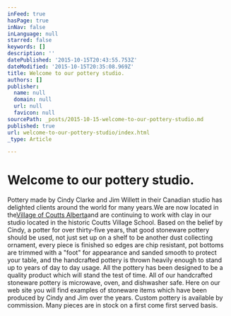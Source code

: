 ```yaml
---
inFeed: true
hasPage: true
inNav: false
inLanguage: null
starred: false
keywords: []
description: ''
datePublished: '2015-10-15T20:43:55.753Z'
dateModified: '2015-10-15T20:35:08.969Z'
title: Welcome to our pottery studio.
authors: []
publisher:
  name: null
  domain: null
  url: null
  favicon: null
sourcePath: _posts/2015-10-15-welcome-to-our-pottery-studio.md
published: true
url: welcome-to-our-pottery-studio/index.html
_type: Article

---
```

# Welcome to our pottery studio.

Pottery made by Cindy Clarke and Jim Willett in their Canadian studio has delighted clients around the world for many years.We are now located in the[Village of Coutts Alberta][0]and are continuing to work with clay in our studio located in the historic Coutts Village School. Based on the belief by Cindy, a potter for over thirty-five years, that good stoneware pottery should be used, not just set up on a shelf to be another dust collecting ornament, every piece is finished so edges are chip resistant, pot bottoms are trimmed with a "foot" for appearance and sanded smooth to protect your table, and the handcrafted pottery is thrown heavily enough to stand up to years of day to day usage. All the pottery has been designed to be a quality product which will stand the test of time. All of our handcrafted stoneware pottery is microwave, oven, and dishwasher safe. Here on our web site you will find examples of stoneware items which have been produced by Cindy and Jim over the years. Custom pottery is available by commission. Many pieces are in stock on a first come first served basis. 

[0]: http://www.couttsalberta.com/